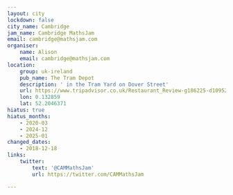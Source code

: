 ```yaml
---
layout: city
lockdown: false
city_name: Cambridge
jam_name: Cambridge MathsJam
email: cambridge@mathsjam.com
organiser:
    name: Alison
    email: cambridge@mathsjam.com
location:
    group: uk-ireland
    pub_name: The Tram Depot
    description: ' in the Tram Yard on Dover Street'
    url: https://www.tripadvisor.co.uk/Restaurant_Review-g186225-d1095235-Reviews-The_Tram_Depot-Cambridge_Cambridgeshire_England.html
    lon: 0.132859
    lat: 52.2046371
hiatus: true
hiatus_months:
    - 2020-03
    - 2024-12
    - 2025-01
changed_dates:
    - 2018-12-18
links:
    twitter:
        text: '@CAMMathsJam'
        url: https://twitter.com/CAMMathsJam

---
```


